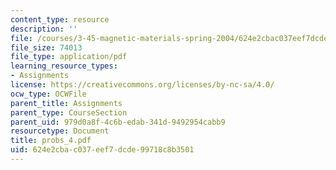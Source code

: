 ```yaml
---
content_type: resource
description: ''
file: /courses/3-45-magnetic-materials-spring-2004/624e2cbac037eef7dcde99718c8b3501_probs_4.pdf
file_size: 74013
file_type: application/pdf
learning_resource_types:
- Assignments
license: https://creativecommons.org/licenses/by-nc-sa/4.0/
ocw_type: OCWFile
parent_title: Assignments
parent_type: CourseSection
parent_uid: 979d0a8f-4c6b-edab-341d-9492954cabb9
resourcetype: Document
title: probs_4.pdf
uid: 624e2cba-c037-eef7-dcde-99718c8b3501
---
```

